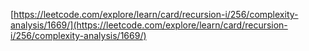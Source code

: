 [https://leetcode.com/explore/learn/card/recursion-i/256/complexity-analysis/1669/](https://leetcode.com/explore/learn/card/recursion-i/256/complexity-analysis/1669/)
